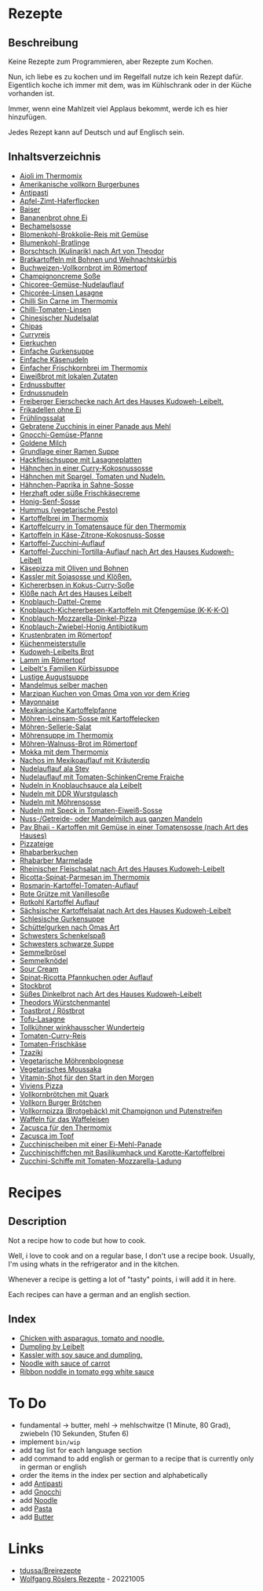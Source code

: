 
# Rezepte

## Beschreibung

Keine Rezepte zum Programmieren, aber Rezepte zum Kochen.

Nun, ich liebe es zu kochen und im Regelfall nutze ich kein Rezept dafür. Eigentlich koche ich immer mit dem, was im Kühlschrank oder in der Küche vorhanden ist.

Immer, wenn eine Mahlzeit viel Applaus bekommt, werde ich es hier hinzufügen.

Jedes Rezept kann auf Deutsch und auf Englisch sein.

## Inhaltsverzeichnis


* [Aioli im Thermomix](https://github.com/stevleibelt/recipes/blob/master/fundamentals/75.md#deutsch)
* [Amerikanische vollkorn Burgerbunes](https://github.com/stevleibelt/recipes/blob/master/fundamentals/83.md#deutsch)
* [Antipasti](https://github.com/stevleibelt/recipes/blob/master/fundamentals/114.md#deutsch)
* [Apfel-Zimt-Haferflocken](https://github.com/stevleibelt/recipes/blob/master/snack/93.md#deutsch)
* [Baiser](https://github.com/stevleibelt/recipes/blob/master/snack/14.md#deutsch)
* [Bananenbrot ohne Ei](https://github.com/stevleibelt/recipes/blob/master/snack/94.md#deutsch)
* [Bechamelsosse](https://github.com/stevleibelt/recipes/blob/master/fundamentals/115.md#deutsch)
* [Blomenkohl-Brokkolie-Reis mit Gemüse](https://github.com/stevleibelt/recipes/blob/master/lunch/110.md#deutsch)
* [Blumenkohl-Bratlinge](https://github.com/stevleibelt/recipes/blob/master/fundamentals/86.md#deutsch)
* [Borschtsch (Kulinarik) nach Art von Theodor](https://github.com/stevleibelt/recipes/blob/master/lunch/97.md#deutsch)
* [Bratkartoffeln mit Bohnen und Weihnachtskürbis](https://github.com/stevleibelt/recipes/blob/master/dinner/26.md#deutsch)
* [Buchweizen-Vollkornbrot im Römertopf](https://github.com/stevleibelt/recipes/blob/master/fundamentals/38.md#deutsch)
* [Champignoncreme Soße](https://github.com/stevleibelt/recipes/blob/master/fundamentals/68.md#deutsch)
* [Chicoree-Gemüse-Nudelauflauf](https://github.com/stevleibelt/recipes/blob/master/lunch/90.md#deutsch)
* [Chicorée-Linsen Lasagne](https://github.com/stevleibelt/recipes/blob/master/lunch/91.md#deutsch)
* [Chilli Sin Carne im Thermomix](https://github.com/stevleibelt/recipes/blob/master/lunch/40.md#deutsch)
* [Chilli-Tomaten-Linsen](https://github.com/stevleibelt/recipes/blob/master/lunch/51.md#deutsch)
* [Chinesischer Nudelsalat](https://github.com/stevleibelt/recipes/blob/master/fundamentals/41.md#deutsch)
* [Chipas](https://github.com/stevleibelt/recipes/blob/master/fundamentals/39.md#deutsch)
* [Curryreis](https://github.com/stevleibelt/recipes/blob/master/fundamentals/24.md#deutsch)
* [Eierkuchen](https://github.com/stevleibelt/recipes/blob/master/dinner/07.md#deutsch)
* [Einfache Gurkensuppe](https://github.com/stevleibelt/recipes/blob/master/fundamentals/78.md#deutsch)
* [Einfache Käsenudeln](https://github.com/stevleibelt/recipes/blob/master/lunch/44.md#deutsch)
* [Einfacher Frischkornbrei im Thermomix](https://github.com/stevleibelt/recipes/blob/master/snack/16.md#deutsch)
* [Eiweißbrot mit lokalen Zutaten](https://github.com/stevleibelt/recipes/blob/master/fundamentals/107.md#deutsch)
* [Erdnussbutter](https://github.com/stevleibelt/recipes/blob/master/fundamentals/32.md#deutsch)
* [Erdnussnudeln](https://github.com/stevleibelt/recipes/blob/master/lunch/100.md#deutsch)
* [Freiberger Eierschecke nach Art des Hauses Kudoweh-Leibelt.](https://github.com/stevleibelt/recipes/blob/master/snack/06.md#deutsch)
* [Frikadellen ohne Ei](https://github.com/stevleibelt/recipes/blob/master/fundamentals/52.md#deutsch)
* [Frühlingssalat](https://github.com/stevleibelt/recipes/blob/master/fundamentals/42.md#deutsch)
* [Gebratene Zucchinis in einer Panade aus Mehl](https://github.com/stevleibelt/recipes/blob/master/fundamentals/80.md#deutsch)
* [Gnocchi-Gemüse-Pfanne](https://github.com/stevleibelt/recipes/blob/master/lunch/70.md#deutsch)
* [Goldene Milch](https://github.com/stevleibelt/recipes/blob/master/drink/59.md#deutsch)
* [Grundlage einer Ramen Suppe](https://github.com/stevleibelt/recipes/blob/master/fundamentals/101.md#deutsch)
* [Hackfleischsuppe mit Lasagneplatten](https://github.com/stevleibelt/recipes/blob/master/lunch/71.md#deutsch)
* [Hähnchen in einer Curry-Kokosnussosse](https://github.com/stevleibelt/recipes/blob/master/lunch/89.md#deutsch)
* [Hähnchen mit Spargel, Tomaten und Nudeln.](https://github.com/stevleibelt/recipes/blob/master/dinner/01.md#deutsch)
* [Hähnchen-Paprika in Sahne-Sosse](https://github.com/stevleibelt/recipes/blob/master/lunch/73.md#deutsch)
* [Herzhaft oder süße Frischkäsecreme](https://github.com/stevleibelt/recipes/blob/master/fundamentals/56.md#deutsch)
* [Honig-Senf-Sosse](https://github.com/stevleibelt/recipes/blob/master/fundamentals/34.md#deutsch)
* [Hummus (vegetarische Pesto)](https://github.com/stevleibelt/recipes/blob/master/fundamentals/37.md#deutsch)
* [Kartoffelbrei im Thermomix](https://github.com/stevleibelt/recipes/blob/master/fundamentals/45.md#deutsch)
* [Kartoffelcurry in Tomatensauce für den Thermomix](https://github.com/stevleibelt/recipes/blob/master/lunch/111.md#deutsch)
* [Kartoffeln in Käse-Zitrone-Kokosnuss-Sosse](https://github.com/stevleibelt/recipes/blob/master/dinner/05.md#deutsch)
* [Kartoffel-Zucchini-Auflauf](https://github.com/stevleibelt/recipes/blob/master/fundamentals/108.md#deutsch)
* [Kartoffel-Zucchini-Tortilla-Auflauf nach Art des Hauses Kudoweh-Leibelt](https://github.com/stevleibelt/recipes/blob/master/lunch/113.md#deutsch)
* [Käsepizza mit Oliven und Bohnen](https://github.com/stevleibelt/recipes/blob/master/dinner/02.md#deutsch)
* [Kassler mit Sojasosse und Klößen.](https://github.com/stevleibelt/recipes/blob/master/dinner/00.md#deutsch)
* [Kichererbsen in Kokus-Curry-Soße](https://github.com/stevleibelt/recipes/blob/master/lunch/50.md#deutsch)
* [Klöße nach Art des Hauses Leibelt](https://github.com/stevleibelt/recipes/blob/master/dinner/11.md#deutsch)
* [Knoblauch-Dattel-Creme](https://github.com/stevleibelt/recipes/blob/master/fundamentals/58.md#deutsch)
* [Knoblauch-Kichererbesen-Kartoffeln mit Ofengemüse (K-K-K-O)](https://github.com/stevleibelt/recipes/blob/master/lunch/109.md#deutsch)
* [Knoblauch-Mozzarella-Dinkel-Pizza](https://github.com/stevleibelt/recipes/blob/master/dinner/25.md#deutsch)
* [Knoblauch-Zwiebel-Honig Antibiotikum](https://github.com/stevleibelt/recipes/blob/master/fundamentals/96.md#deutsch)
* [Krustenbraten im Römertopf](https://github.com/stevleibelt/recipes/blob/master/dinner/35.md#deutsch)
* [Küchenmeisterstulle](https://github.com/stevleibelt/recipes/blob/master/lunch/66.md#deutsch)
* [Kudoweh-Leibelts Brot](https://github.com/stevleibelt/recipes/blob/master/dinner/08.md#deutsch)
* [Lamm im Römertopf](https://github.com/stevleibelt/recipes/blob/master/dinner/33.md#deutsch)
* [Leibelt's Familien Kürbissuppe](https://github.com/stevleibelt/recipes/blob/master/lunch/85.md#deutsch)
* [Lustige Augustsuppe](https://github.com/stevleibelt/recipes/blob/master/lunch/55.md#deutsch)
* [Mandelmus selber machen](https://github.com/stevleibelt/recipes/blob/master/fundamentals/22.md#deutsch)
* [Marzipan Kuchen von Omas Oma von vor dem Krieg](https://github.com/stevleibelt/recipes/blob/master/snack/21.md#deutsch)
* [Mayonnaise](https://github.com/stevleibelt/recipes/blob/master/fundamentals/43.md#deutsch)
* [Mexikanische Kartoffelpfanne](https://github.com/stevleibelt/recipes/blob/master/lunch/102.md#deutsch)
* [Möhren-Leinsam-Sosse mit Kartoffelecken](https://github.com/stevleibelt/recipes/blob/master/dinner/30.md#deutsch)
* [Möhren-Sellerie-Salat](https://github.com/stevleibelt/recipes/blob/master/snack/13.md#deutsch)
* [Möhrensuppe im Thermomix](https://github.com/stevleibelt/recipes/blob/master/lunch/63.md#deutsch)
* [Möhren-Walnuss-Brot im Römertopf](https://github.com/stevleibelt/recipes/blob/master/fundamentals/95.md#deutsch)
* [Mokka mit dem Thermomix](https://github.com/stevleibelt/recipes/blob/master/drink/10.md#deutsch)
* [Nachos im Mexikoauflauf mit Kräuterdip](https://github.com/stevleibelt/recipes/blob/master/lunch/98.md#deutsch)
* [Nudelauflauf ala Stev](https://github.com/stevleibelt/recipes/blob/master/dinner/09.md#deutsch)
* [Nudelauflauf mit Tomaten-SchinkenCreme Fraiche](https://github.com/stevleibelt/recipes/blob/master/lunch/48.md#deutsch)
* [Nudeln in Knoblauchsauce ala Leibelt](https://github.com/stevleibelt/recipes/blob/master/lunch/92.md#deutsch)
* [Nudeln mit DDR Wurstgulasch](https://github.com/stevleibelt/recipes/blob/master/lunch/69.md#deutsch)
* [Nudeln mit Möhrensosse](https://github.com/stevleibelt/recipes/blob/master/dinner/03.md#deutsch)
* [Nudeln mit Speck in Tomaten-Eiweiß-Sosse](https://github.com/stevleibelt/recipes/blob/master/dinner/04.md#deutsch)
* [Nuss-/Getreide- oder Mandelmilch aus ganzen Mandeln](https://github.com/stevleibelt/recipes/blob/master/drink/23.md#deutsch)
* [Pav Bhaji - Kartoffen mit Gemüse in einer Tomatensosse (nach Art des Hauses)](https://github.com/stevleibelt/recipes/blob/master/dinner/105.md#deutsch)
* [Pizzateige](https://github.com/stevleibelt/recipes/blob/master/fundamentals/29.md#deutsch)
* [Rhabarberkuchen](https://github.com/stevleibelt/recipes/blob/master/snack/103.md#deutsch)
* [Rhabarber Marmelade](https://github.com/stevleibelt/recipes/blob/master/snack/104.md#deutsch)
* [Rheinischer Fleischsalat nach Art des Hauses Kudoweh-Leibelt](https://github.com/stevleibelt/recipes/blob/master/fundamentals/112.md#deutsch)
* [Ricotta-Spinat-Parmesan im Thermomix](https://github.com/stevleibelt/recipes/blob/master/fundamentals/67.md#deutsch)
* [Rosmarin-Kartoffel-Tomaten-Auflauf](https://github.com/stevleibelt/recipes/blob/master/lunch/88.md#deutsch)
* [Rote Grütze mit Vanillesoße](https://github.com/stevleibelt/recipes/blob/master/snack/36.md#deutsch)
* [Rotkohl Kartoffel Auflauf](https://github.com/stevleibelt/recipes/blob/master/lunch/65.md#deutsch)
* [Sächsischer Kartoffelsalat nach Art des Hauses Kudoweh-Leibelt](https://github.com/stevleibelt/recipes/blob/master/fundamentals/49.md#deutsch)
* [Schlesische Gurkensuppe](https://github.com/stevleibelt/recipes/blob/master/fundamentals/79.md#deutsch)
* [Schüttelgurken nach Omas Art](https://github.com/stevleibelt/recipes/blob/master/fundamentals/54.md#deutsch)
* [Schwesters Schenkelspaß](https://github.com/stevleibelt/recipes/blob/master/lunch/61.md#deutsch)
* [Schwesters schwarze Suppe](https://github.com/stevleibelt/recipes/blob/master/fundamentals/60.md#deutsch)
* [Semmelbrösel](https://github.com/stevleibelt/recipes/blob/master/fundamentals/87.md#deutsch)
* [Semmelknödel](https://github.com/stevleibelt/recipes/blob/master/lunch/72.md#deutsch)
* [Sour Cream](https://github.com/stevleibelt/recipes/blob/master/fundamentals/64.md#deutsch)
* [Spinat-Ricotta Pfannkuchen oder Auflauf](https://github.com/stevleibelt/recipes/blob/master/lunch/62.md#deutsch)
* [Stockbrot](https://github.com/stevleibelt/recipes/blob/master/snack/27.md#deutsch)
* [Süßes Dinkelbrot nach Art des Hauses Kudoweh-Leibelt](https://github.com/stevleibelt/recipes/blob/master/snack/15.md#deutsch)
* [Theodors Würstchenmantel](https://github.com/stevleibelt/recipes/blob/master/lunch/77.md#deutsch)
* [Toastbrot / Röstbrot](https://github.com/stevleibelt/recipes/blob/master/fundamentals/20.md#deutsch)
* [Tofu-Lasagne](https://github.com/stevleibelt/recipes/blob/master/lunch/116.md#deutsch)
* [Tollkühner winkhausscher Wunderteig](https://github.com/stevleibelt/recipes/blob/master/snack/12.md#deutsch)
* [Tomaten-Curry-Reis](https://github.com/stevleibelt/recipes/blob/master/fundamentals/106.md#deutsch)
* [Tomaten-Frischkäse](https://github.com/stevleibelt/recipes/blob/master/fundamentals/57.md#deutsch)
* [Tzaziki](https://github.com/stevleibelt/recipes/blob/master/fundamentals/53.md#deutsch)
* [Vegetarische Möhrenbolognese](https://github.com/stevleibelt/recipes/blob/master/lunch/28.md#deutsch)
* [Vegetarisches Moussaka](https://github.com/stevleibelt/recipes/blob/master/lunch/99.md#deutsch)
* [Vitamin-Shot für den Start in den Morgen](https://github.com/stevleibelt/recipes/blob/master/drink/31.md#deutsch)
* [Viviens Pizza](https://github.com/stevleibelt/recipes/blob/master/lunch/76.md#deutsch)
* [Vollkornbrötchen mit Quark](https://github.com/stevleibelt/recipes/blob/master/breakfast/19.md#deutsch)
* [Vollkorn Burger Brötchen](https://github.com/stevleibelt/recipes/blob/master/fundamentals/82.md#deutsch)
* [Vollkornpizza (Brotgebäck) mit Champignon und Putenstreifen](https://github.com/stevleibelt/recipes/blob/master/dinner/18.md#deutsch)
* [Waffeln für das Waffeleisen](https://github.com/stevleibelt/recipes/blob/master/fundamentals/84.md#deutsch)
* [Zacusca für den Thermomix](https://github.com/stevleibelt/recipes/blob/master/fundamentals/47.md#deutsch)
* [Zacusca im Topf](https://github.com/stevleibelt/recipes/blob/master/fundamentals/46.md#deutsch)
* [Zucchinischeiben mit einer Ei-Mehl-Panade](https://github.com/stevleibelt/recipes/blob/master/fundamentals/81.md#deutsch)
* [Zucchinischiffchen mit Basilikumhack und Karotte-Kartoffelbrei](https://github.com/stevleibelt/recipes/blob/master/lunch/17.md#deutsch)
* [Zucchini-Schiffe mit Tomaten-Mozzarella-Ladung](https://github.com/stevleibelt/recipes/blob/master/lunch/74.md#deutsch)
# Recipes

## Description

Not a recipe how to code but how to cook.

Well, i love to cook and on a regular base, I don't use a recipe book. Usually, I'm using whats in the refrigerator and in the kitchen.

Whenever a recipe is getting a lot of "tasty" points, i will add it in here.

Each recipes can have a german and an english section.

## Index


* [Chicken with asparagus, tomato and noodle.](https://github.com/stevleibelt/recipes/blob/master/dinner/01.md#english)
* [Dumpling by Leibelt](https://github.com/stevleibelt/recipes/blob/master/dinner/11.md#english)
* [Kassler with soy sauce and dumpling.](https://github.com/stevleibelt/recipes/blob/master/dinner/00.md#english)
* [Noodle with sauce of carrot](https://github.com/stevleibelt/recipes/blob/master/dinner/03.md#english)
* [Ribbon noddle in tomato egg white sauce](https://github.com/stevleibelt/recipes/blob/master/dinner/04.md#english)
# To Do

* fundamental -> butter, mehl -> mehlschwitze (1 Minute, 80 Grad), zwiebeln (10 Sekunden, Stufen 6)
* implement `bin/wip`
* add tag list for each language section
* add command to add english or german to a recipe that is currently only in german or english
* order the items in the index per section and alphabetically
* add [Antipasti](http://www.selber-machen.de/weltrezepte/antipasti-selber-machen/)
* add [Gnocchi](http://www.selber-machen.de/weltrezepte/gnocchi-selber-machen/)
* add [Noodle](http://www.selber-machen.de/weltrezepte/nudeln-selber-machen/)
* add [Pasta](http://www.selber-machen.de/weltrezepte/pasta-selber-machen/)
* add [Butter](http://www.selber-machen.de/weltrezepte/butter-selber-machen/)

# Links

* [tdussa/Breirezepte](https://github.com/tdussa/Breirezepte)
* [Wolfgang Röslers Rezepte](http://roesler-ac.de/wolfram/rezept/index.htm) - 20221005

